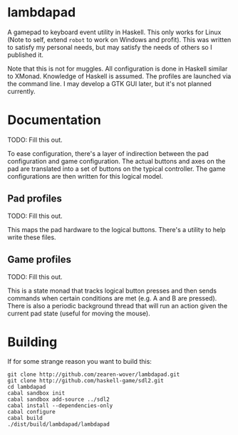 # lambdapad

A gamepad to keyboard event utility in Haskell.  This only works for Linux
(Note to self, extend `robot` to work on Windows and profit).  This was written
to satisfy my personal needs, but may satisfy the needs of others so I published
it.

Note that this is not for muggles.  All configuration is done in Haskell similar
to XMonad.  Knowledge of Haskell is assumed.  The profiles are launched via the
command line.  I may develop a GTK GUI later, but it's not planned currently.

# Documentation

TODO: Fill this out.

To ease configuration, there's a layer of indirection between the pad
configuration and game configuration.  The actual buttons and axes on the pad
are translated into a set of buttons on the typical controller.  The game
configurations are then written for this logical model.

## Pad profiles

TODO: Fill this out.

This maps the pad hardware to the logical buttons.  There's a utility to help
write these files.

## Game profiles

TODO: Fill this out.

This is a state monad that tracks logical button presses and then sends commands
when certain conditions are met (e.g. A and B are pressed).  There is also a
periodic background thread that will run an action given the current pad state
(useful for moving the mouse).

# Building

If for some strange reason you want to build this:

    git clone http://github.com/zearen-wover/lambdapad.git
    git clone http://github.com/haskell-game/sdl2.git
    cd lambdapad
    cabal sandbox init
    cabal sandbox add-source ../sdl2
    cabal install --dependencies-only
    cabal configure
    cabal build
    ./dist/build/lambdapad/lambdapad
